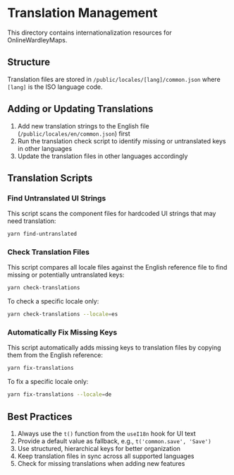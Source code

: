 # Translation Management

This directory contains internationalization resources for OnlineWardleyMaps.

## Structure

Translation files are stored in `/public/locales/[lang]/common.json` where `[lang]` is the ISO language code.

## Adding or Updating Translations

1. Add new translation strings to the English file (`/public/locales/en/common.json`) first
2. Run the translation check script to identify missing or untranslated keys in other languages
3. Update the translation files in other languages accordingly

## Translation Scripts

### Find Untranslated UI Strings

This script scans the component files for hardcoded UI strings that may need translation:

```bash
yarn find-untranslated
```

### Check Translation Files

This script compares all locale files against the English reference file to find missing or potentially untranslated keys:

```bash
yarn check-translations
```

To check a specific locale only:

```bash
yarn check-translations --locale=es
```

### Automatically Fix Missing Keys

This script automatically adds missing keys to translation files by copying them from the English reference:

```bash
yarn fix-translations
```

To fix a specific locale only:

```bash
yarn fix-translations --locale=de
```

## Best Practices

1. Always use the `t()` function from the `useI18n` hook for UI text
2. Provide a default value as fallback, e.g., `t('common.save', 'Save')`
3. Use structured, hierarchical keys for better organization
4. Keep translation files in sync across all supported languages
5. Check for missing translations when adding new features
